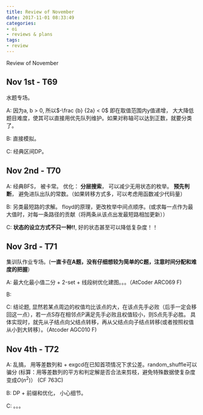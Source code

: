 ```yaml
---
title: Review of November
date: 2017-11-01 08:33:49
categories:
- oi
- reviews & plans
tags:
- review
---
```


Review of November

<!-- more -->

## Nov 1st - T69

水题专场。

A: 因为a, b > 0, 所以$-\frac {b} {2a} < 0$ 即在取值范围内y值递增， 大大降低题目难度，使其可以直接用优先队列维护。如果对称轴可以达到正数，就要分类了。

B: 直接模拟。

C: 经典区间DP。

## Nov 2nd - T70

A: 经典BFS， 被卡常。 优化： **分层搜索**， 可以减少无用状态的枚举。 **预先判断**， 避免进队出队的常数。（如果转移方式多，可以考虑用函数减少代码量）

B: 另类最短路的求解。 floyd的原理，更改枚举中间点顺序。(或求每一点作为最大值时，对每一条路径的贡献（将两条从该点出发最短路相加更新））

C: **状态的设立方式不只一种!!**, 好的状态甚至可以降低复杂度！！

## Nov 3rd - T71

集训队作业专场。(**一直卡在A题，没有仔细想较为简单的C题，注意时间分配和难度的把握**）

A: 最大化最小值二分 + 2-set + 线段树优化建图。。。（AtCoder ARC069 F)

B: 

C: 结论题, 显然若某点周边的权值均比该点的大，在该点先手必败（后手一定会移回这一点），若一点S存在相邻点P满足先手必败且权值较小，则S点先手必胜。 具体实现时，就先从子结点向父结点转移，再从父结点向子结点转移(或者按照权值从小到大转移）。（Atcoder AGC010 F)

## Nov 4th - T72

A: 乱搞， 用等差数列和 + exgcd在已知首项情况下求公差。random_shuffle可以骗分 (标算：用等差数列的平方和判定解是否合法来剪枝，避免特殊数据使复杂度变成$O(n^2)$） (CF 763C)

B: DP + 前缀和优化， 小心细节。

C: 。。。

